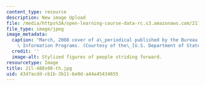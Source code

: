 ```yaml
---
content_type: resource
description: New image Upload
file: /media/https%3A/open-learning-course-data-rc.s3.amazonaws.com/21l-488-contemporary-literature-literature-development-and-human-rights-spring-2008/43d7acddcb1b3b116e0da44a45434655_21l-488s08-th.jpg
file_type: image/jpeg
image_metadata:
  caption: "March, 2008 cover of a\_periodical published by the Bureau of International\
    \ Information Programs. (Courtesy of the\_[U.S. Department of State](http://www.america.gov/).)"
  credit: ''
  image-alt: Stylized figures of people striding forward.
resourcetype: Image
title: 21l-488s08-th.jpg
uid: 43d7acdd-cb1b-3b11-6e0d-a44a45434655
---
```


